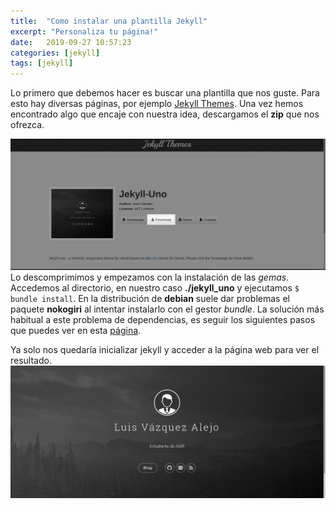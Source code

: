 ```yaml
---
title:  "Como instalar una plantilla Jekyll"
excerpt: "Personaliza tu página!"
date:   2019-09-27 10:57:23
categories: [jekyll]
tags: [jekyll]
---
```


Lo primero que debemos hacer es buscar una plantilla que nos guste. Para esto hay diversas páginas, por ejemplo [Jekyll Themes](https://jekyllthemes.io/). Una vez hemos encontrado algo que encaje con nuestra idea, descargamos el **zip** que nos ofrezca.

<a href="/images/download-theme.png"><img src="/images/download-theme.png" /></a>
Lo descomprimimos y empezamos con la instalación de las _gemas_. Accedemos al directorio, en nuestro caso **./jekyll_uno** y ejecutamos `$ bundle install`.
En la distribución de **debian** suele dar problemas el paquete **nokogiri** al intentar instalarlo con el gestor *bundle*. La solución más habitual a este problema de dependencias, es seguir los siguientes pasos que puedes ver en esta [página](https://nokogiri.org/tutorials/installing_nokogiri.html).

Ya solo nos quedaría inicializar jekyll y acceder a la página web para ver el resultado.
<a href="/images/test-j.png"><img src="/images/test-j.png" /></a>
